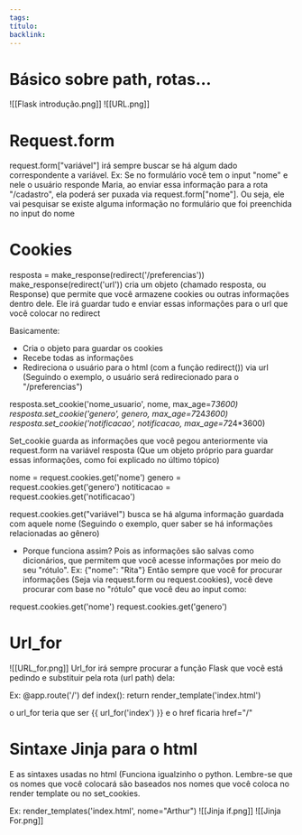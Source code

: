 ```yaml
---
tags: 
título: 
backlink:
---
```


# Básico sobre path, rotas...
![[Flask introdução.png]]
![[URL.png]]

# Request.form
request.form["variável"] irá sempre buscar se há algum dado correspondente a variável.
Ex: Se no formulário você tem o input "nome" e nele o usuário responde Maria, ao enviar essa informação para a rota "/cadastro", ela poderá ser puxada via request.form["nome"]. Ou seja, ele vai pesquisar se existe alguma informação no formulário que foi preenchida no input do nome

# Cookies
resposta = make_response(redirect('/preferencias'))
make_response(redirect('url')) cria um objeto (chamado resposta, ou Response) que permite que você armazene cookies ou outras informações dentro dele. Ele irá guardar tudo e enviar essas informações para o url que você colocar no redirect

Basicamente:
- Cria o objeto para guardar os cookies
- Recebe todas as informações
- Redireciona o usuário para o html (com a função redirect()) via url (Seguindo o exemplo, o usuário será redirecionado para o "/preferencias")


resposta.set_cookie('nome_usuario', nome, max_age=7*3600)
resposta.set_cookie('genero', genero, max_age=7*24*3600)
resposta.set_cookie('notificacao', notificacao, max_age=7*24*3600)

Set_cookie guarda as informações que você pegou anteriormente via request.form na variável resposta (Que um objeto próprio para guardar essas informações, como foi explicado no último tópico)

nome = request.cookies.get('nome')
genero = request.cookies.get('genero')
notiticacao = request.cookies.get('notificacao')

request.cookies.get("variável") busca se há alguma informação guardada com aquele nome (Seguindo o exemplo, quer saber se há informações relacionadas ao gênero)

- Porque funciona assim?
Pois as informações são salvas como dicionários, que permitem que você acesse informações por meio do seu "rótulo".
Ex: {"nome": "Rita"}
Então sempre que você for procurar informações (Seja via request.form ou request.cookies), você deve procurar com base no "rótulo" que você deu ao input como:

request.cookies.get('nome')
request.cookies.get('genero')

# Url_for
![[URL_for.png]]
Url_for irá sempre procurar a função Flask que você está pedindo e substituir pela rota (url path) dela:

Ex: 
@app.route('/')
def index():
    return render_template('index.html')    

o url_for teria que ser {{ url_for('index') }} e o href ficaria href="/"

# Sintaxe Jinja para o html
E as sintaxes usadas no html (Funciona igualzinho o python. Lembre-se que os nomes que você colocará são baseados nos nomes que você coloca no render template ou no set_cookies.

Ex:
render_templates('index.html', nome="Arthur")
![[Jinja if.png]]
![[Jinja For.png]]